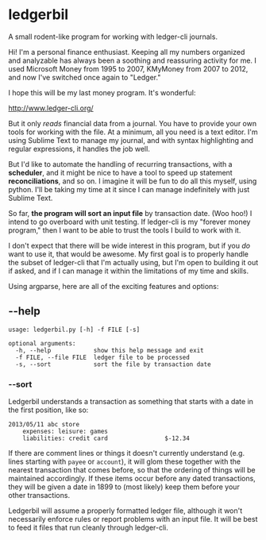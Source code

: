 # ledgerbil

A small rodent-like program for working with ledger-cli journals.

Hi! I'm a personal finance enthusiast. Keeping all my numbers organized and analyzable has always been a soothing and reassuring activity for me. I used Microsoft Money from 1995 to 2007, KMyMoney from 2007 to 2012, and now I've switched once again to "Ledger."

I hope this will be my last money program. It's wonderful:

http://www.ledger-cli.org/

But it only *reads* financial data from a journal. You have to provide your own tools for working with the file. At a minimum, all you need is a text editor. I'm using Sublime Text to manage my journal, and with syntax highlighting and regular expressions, it handles the job well.

But I'd like to automate the handling of recurring transactions, with a **scheduler**, and it might be nice to have a tool to speed up statement **reconciliations**, and so on. I imagine it will be fun to do all this myself, using python. I'll be taking my time at it since I can manage indefinitely with just Sublime Text.

So far, **the program will sort an input file** by transaction date. (Woo hoo!) I intend to go overboard with unit testing. If ledger-cli is my "forever money program," then I want to be able to trust the tools I build to work with it.

I don't expect that there will be wide interest in this program, but if you *do* want to use it, that would be awesome. My first goal is to properly handle the subset of ledger-cli that I'm actually using, but I'm open to building it out if asked, and if I can manage it within the limitations of my time and skills.

Using argparse, here are all of the exciting features and options:

## --help

    usage: ledgerbil.py [-h] -f FILE [-s]

    optional arguments:
      -h, --help            show this help message and exit
      -f FILE, --file FILE  ledger file to be processed
      -s, --sort            sort the file by transaction date

### --sort

Ledgerbil understands a transaction as something that starts with a date in the first position, like so:

    2013/05/11 abc store
        expenses: leisure: games
        liabilities: credit card                $-12.34


If there are comment lines or things it doesn't currently understand (e.g. lines starting with `payee` or `account`), it will glom these together with the nearest transaction that comes before, so that the ordering of things will be maintained accordingly. If these items occur before any dated transactions, they will be given a date in 1899 to (most likely) keep them before your other transactions.

Ledgerbil will assume a properly formatted ledger file, although it won't necessarily enforce rules or report problems with an input file. It will be best to feed it files that run cleanly through ledger-cli.
